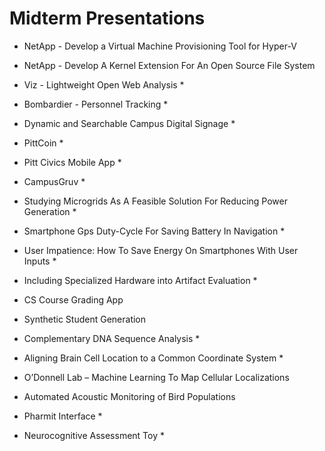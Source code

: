 # Midterm Presentations

* NetApp - Develop a Virtual Machine Provisioning Tool for Hyper-V

* NetApp - Develop A Kernel Extension For An Open Source File System

* Viz - Lightweight Open Web Analysis *

* Bombardier - Personnel Tracking *
 
* Dynamic and Searchable Campus Digital Signage *

* PittCoin *

* Pitt Civics Mobile App *

* CampusGruv *

* Studying Microgrids As A Feasible Solution For Reducing Power Generation * 

* Smartphone Gps Duty-Cycle For Saving Battery In Navigation *

* User Impatience: How To Save Energy On Smartphones With User Inputs *

* Including Specialized Hardware into Artifact Evaluation *

* CS Course Grading App

* Synthetic Student Generation

* Complementary DNA Sequence Analysis *

* Aligning Brain Cell Location to a Common Coordinate System *

* O’Donnell Lab – Machine Learning To Map Cellular Localizations

* Automated Acoustic Monitoring of Bird Populations

* Pharmit Interface *

* Neurocognitive Assessment Toy *
